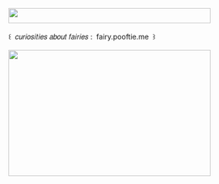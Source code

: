 <img width="400" height="30" src="https://middlepot.com/img/lacey.png">\
  \
 ‌ ‌ ‌ ‌ ‌ ‌ ‌꒰ ‌ 𝑐𝑢𝑟𝑖𝑜𝑠𝑖𝑡𝑖𝑒𝑠 𝑎𝑏𝑜𝑢𝑡 𝑓𝑎𝑖𝑟𝑖𝑒𝑠 : ‌ fairy.pooftie.me ‌ ꒱\
  \
<img width="400" height="250" src="https://middlepot.com/img/magic.jpg">
